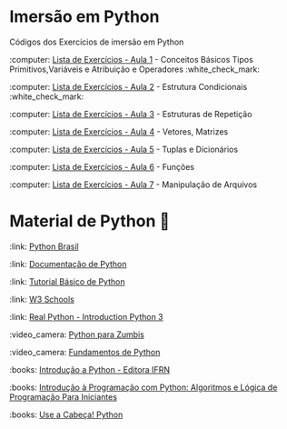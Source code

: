 # Imersão em Python 
Códigos dos Exercícios de imersão em  Python 
<p>:computer: <a href="https://github.com/tatycalixto/imersao-python/blob/main/Lista_de_Exercicio_01.ipynb"> Lista de Exercícios - Aula 1</a> - Conceitos Básicos Tipos Primitivos,Variáveis e Atribuição e Operadores :white_check_mark:</p>
<p>:computer: <a href="https://github.com/tatycalixto/imersao-python/blob/main/Lista_de_Exercicio_02.ipynb"> Lista de Exercícios - Aula 2</a> - Estrutura Condicionais :white_check_mark:</p>
<p>:computer: <a href="https://github.com/tatycalixto/imersao-python/blob/main/Lista_Exercicio_Aula_03.ipynb"> Lista de Exercícios - Aula 3</a> - Estruturas de Repetição</p>
<p>:computer: <a href="#"> Lista de Exercícios - Aula 4</a> - Vetores, Matrizes</p>
<p>:computer: <a href="#"> Lista de Exercícios - Aula 5</a> - Tuplas e Dicionários</p>
<p>:computer: <a href="#"> Lista de Exercícios - Aula 6</a> - Funções</p>
<p>:computer: <a href="#"> Lista de Exercícios - Aula 7</a> - Manipulação de Arquivos</p>

# Material de Python :snake:
<p>:link: <a href="https://python.org.br/"> Python Brasil </a>  </p>
<p>:link: <a href="https://docs.python.org/pt-br/3/tutorial/index.html"> Documentação de Python</a>  </p>
<p>:link: <a href="https://www.devmedia.com.br/python-tutorial/33274">Tutorial Básico de Python</a>  </p>
<p>:link: <a href="https://www.w3schools.com/python/">W3 Schools</a>  </p>
<p>:link: <a href="https://realpython.com/learning-paths/python3-introduction/"> Real Python - Introduction Python 3</a>  </p>
<p>:video_camera: <a href="https://www.youtube.com/watch?v=YO58tXerKDc&list=PLUukMN0DTKCtbzhbYe2jdF4cr8MOWClXc"> Python para Zumbis </a> </p>
<p>:video_camera: <a href="https://www.youtube.com/watch?v=S9uPNppGsGo&list=PLHz_AreHm4dlKP6QQCekuIPky1CiwmdI6"> Fundamentos de Python </a> </p>
<p>:books: <a href="https://memoria.ifrn.edu.br/bitstream/handle/1044/2090/EBOOK%20-%20INTRODU%C3%87%C3%83O%20A%20PYTHON%20%28EDITORA%20IFRN%29.pdf?sequence=1&isAllowed=y">Introdução a Python - Editora IFRN </a> </p>
<p>:books: <a href="https://www.amazon.com.br/Introdu%C3%A7%C3%A3o-Programa%C3%A7%C3%A3o-com-Python-Algoritmos/dp/8575227181/ref=sr_1_2?__mk_pt_BR=%C3%85M%C3%85%C5%BD%C3%95%C3%91&keywords=python&qid=1680487364&sr=8-2">Introdução à Programação com Python: Algoritmos e Lógica de Programação Para Iniciantes</a> </p>
<p>:books: <a href="https://www.amazon.com.br/Use-Cabe%C3%A7a-Python-Paul-Barry-ebook/dp/B085Q53LKX/ref=sr_1_1?__mk_pt_BR=%C3%85M%C3%85%C5%BD%C3%95%C3%91&crid=1BQ2D7V1DERV3&keywords=use+a+cabe%C3%A7a+python&qid=1680487381&sprefix=use+a+cabe%C3%A7a+pyth%2Caps%2C212&sr=8-1">Use a Cabeça! Python </a> </p>

